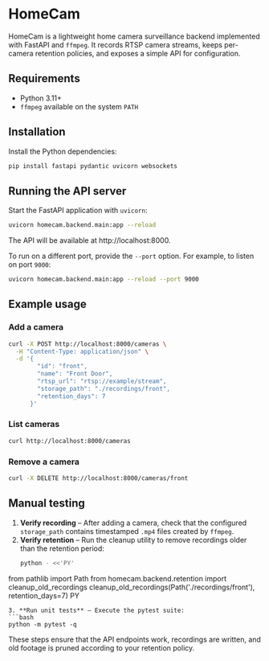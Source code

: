 # HomeCam

HomeCam is a lightweight home camera surveillance backend implemented with FastAPI and `ffmpeg`. It records RTSP camera streams, keeps per-camera retention policies, and exposes a simple API for configuration.

## Requirements
- Python 3.11+
- `ffmpeg` available on the system `PATH`

## Installation
Install the Python dependencies:

```bash
pip install fastapi pydantic uvicorn websockets
```

## Running the API server
Start the FastAPI application with `uvicorn`:

```bash
uvicorn homecam.backend.main:app --reload
```

The API will be available at http://localhost:8000.

To run on a different port, provide the `--port` option. For example, to listen on port
`9000`:

```bash
uvicorn homecam.backend.main:app --reload --port 9000
```

## Example usage
### Add a camera
```bash
curl -X POST http://localhost:8000/cameras \
  -H "Content-Type: application/json" \
  -d '{
        "id": "front",
        "name": "Front Door",
        "rtsp_url": "rtsp://example/stream",
        "storage_path": "./recordings/front",
        "retention_days": 7
      }'
```

### List cameras
```bash
curl http://localhost:8000/cameras
```

### Remove a camera
```bash
curl -X DELETE http://localhost:8000/cameras/front
```

## Manual testing
1. **Verify recording** – After adding a camera, check that the configured `storage_path` contains timestamped `.mp4` files created by `ffmpeg`.
2. **Verify retention** – Run the cleanup utility to remove recordings older than the retention period:
   ```bash
   python - <<'PY'
from pathlib import Path
from homecam.backend.retention import cleanup_old_recordings
cleanup_old_recordings(Path('./recordings/front'), retention_days=7)
PY
   ```
3. **Run unit tests** – Execute the pytest suite:
   ```bash
   python -m pytest -q
   ```

These steps ensure that the API endpoints work, recordings are written, and old footage is pruned according to your retention policy.
